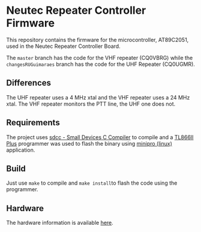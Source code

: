# Neutec Repeater Controller Firmware

This repository contains the firmware for the microcontroller, AT89C2051, used
in the Neutec Repeater Controller Board. 

The `master` branch has the code for the VHF repeater (CQ0VBRG) while
the `changesRUGuimaraes` branch has the code for the UHF Repeater (CQ0UGMR).

## Differences
The UHF repeater uses a 4 MHz xtal and the VHF repeater uses a 24 MHz xtal.
The VHF repeater monitors the PTT line, the UHF one does not.

## Requirements

The project uses [sdcc - Small Devices C Compiler](http://sdcc.sourceforge.net/)
to compile and a [TL866II Plus](http://www.autoelectric.cn/en/tl866_main.html)
programmer was used to flash the binary using 
[minipro (linux)](https://gitlab.com/DavidGriffith/minipro/) application.

## Build

Just use `make` to compile and `make install`to flash the code using the
programmer.

## Hardware

The hardware information is available 
[here](https://github.com/phastmike/neutec-repeater-hardware).